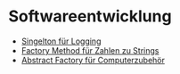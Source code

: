 # Softwareentwicklung

- [Singelton für Logging](01_singelton_logging)
- [Factory Method für Zahlen zu Strings](02_factory-method_zahlen-strings)
- [Abstract Factory für Computerzubehör](03_abstact-factory_computerzubehoer)
